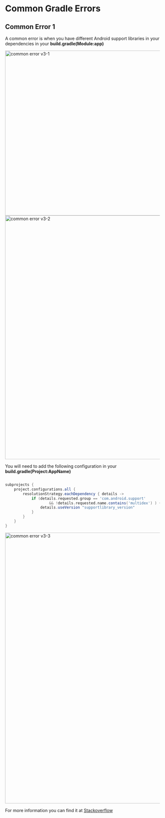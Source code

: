 
# Common Gradle Errors

## Common Error 1

A common error is when you have different Android support libraries in your dependencies in your **build.gradle(Module:app)**

<img width="537" alt="common error v3-1" src="https://user-images.githubusercontent.com/11635523/40333302-7389c448-5d1d-11e8-8fd2-722d30ffa2f8.png">


<img width="794" alt="common error v3-2" src="https://user-images.githubusercontent.com/11635523/40333303-73a60978-5d1d-11e8-8371-bd29db83acaa.png">


You will need to add the following configuration in your **build.gradle(Project:AppName)**

```gradle

subprojects {
    project.configurations.all {
        resolutionStrategy.eachDependency { details ->
            if (details.requested.group == 'com.android.support'
                    && !details.requested.name.contains('multidex') ) {
                details.useVersion "supportlibrary_version"
            }
        }
    }
}

```


<img width="882" alt="common error v3-3" src="https://user-images.githubusercontent.com/11635523/40333304-73d3b634-5d1d-11e8-87ad-6ede7fa52a7b.png">

For more information you can find it at [Stackoverflow](https://stackoverflow.com/questions/42581963/all-com-android-support-libraries-must-use-the-exact-same-version)
